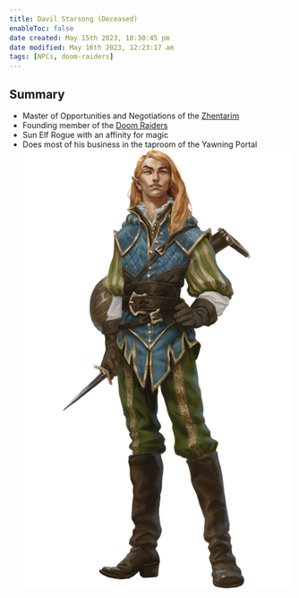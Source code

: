 ```yaml
---
title: Davil Starsong (Deceased)
enableToc: false
date created: May 15th 2023, 10:30:45 pm
date modified: May 16th 2023, 12:23:17 am
tags: [NPCs, doom-raiders]
---
```

## Summary
- Master of Opportunities and Negotiations of the [Zhentarim](content/Factions/Zhentarim.md)
- Founding member of the [Doom Raiders](content/Factions/Doom%20Raiders.md)
- Sun Elf Rogue with an affinity for magic
- Does most of his business in the taproom of the Yawning Portal
![Pasted image 20230515223326](content/attachments/Pasted%20image%2020230515223326.png)
